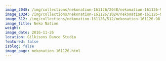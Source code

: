 ```yaml
---
image_2048: /img/collections/nekonation-161126/2048/nekonation-161126-98.jpg
image_1024: /img/collections/nekonation-161126/1024/nekonation-161126-98.jpg
image_512: /img/collections/nekonation-161126/512/nekonation-161126-98.jpg
image_title: Neko Nation
weight: 
image_date: 2016-11-26
location: Gilkisons Dance Studio
featured: false
isblog: false
image_page: nekonation-161126.html
---
```

